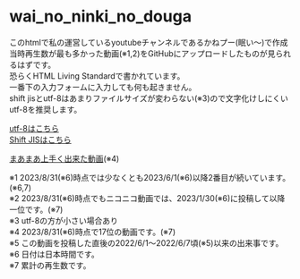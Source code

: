 # wai_no_ninki_no_douga
このhtmlで私の運営しているyoutubeチャンネルであるかねプー(眠い〜)で作成当時再生数が最も多かった動画(※1,2)をGitHubにアップロードしたものが見られるはずです。<br>
恐らくHTML Living Standardで書かれています。<br>
一番下の入力フォームに入力しても何も起きません。<br>
shift jisとutf-8はあまりファイルサイズが変わらない(※3)ので文字化けしにくいutf-8を推奨します。

<a href="index_utf-8.html">utf-8はこちら</a><br>
<a href="index_Shift_JIS.html">Shift JISはこちら</a><br>

<a href="movie1/">まあまあ上手く出来た動画</a>(※4)

※1 2023/8/31(※6)時点では少なくとも2023/6/1(※6)以降2番目が続いています。(※6,7)<br>
※2 2023/8/31(※6)時点でもニコニコ動画では、2023/1/30(※6)に投稿して以降一位です。(※7)<br>
※3 utf-8の方が小さい場合あり<br> 
※4 2023/8/31(※6)時点で17位の動画です。(※7)<br>
※5 この動画を投稿した直後の2022/6/1〜2022/6/7頃(※5)以来の出来事です。<br>
※6 日付は日本時間です。<br>
※7 累計の再生数です。

